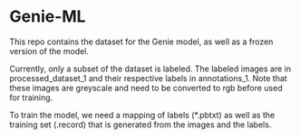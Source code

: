 # Genie-ML

This repo contains the dataset for the Genie model, as well as a frozen version of the model.

Currently, only a subset of the dataset is labeled. The labeled images are in processed_dataset_1 and their respective labels in annotations_1. Note that these images are greyscale and need to be converted to rgb before used for training.

To train the model, we need a mapping of labels (*.pbtxt) as well as the training set (.record) that is generated from the images and the labels.
